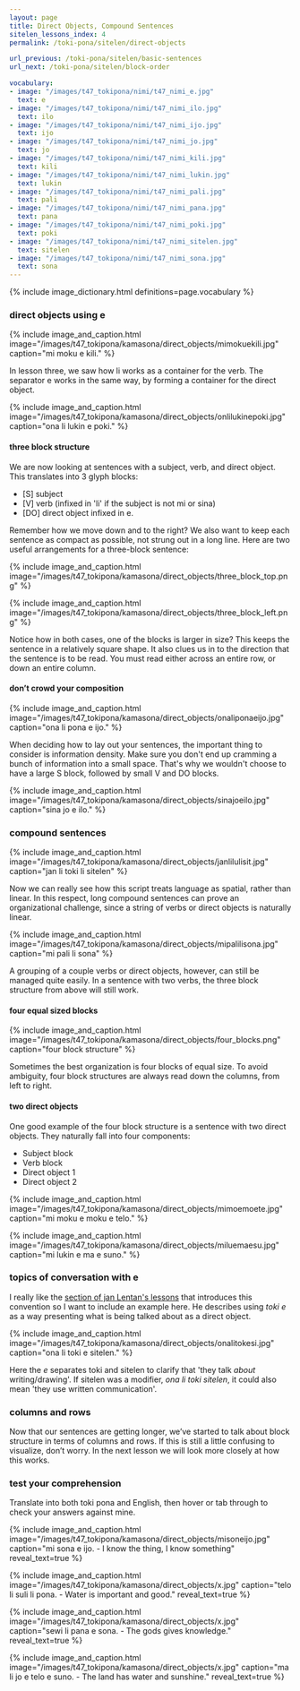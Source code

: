 ```yaml
---
layout: page
title: Direct Objects, Compound Sentences
sitelen_lessons_index: 4
permalink: /toki-pona/sitelen/direct-objects

url_previous: /toki-pona/sitelen/basic-sentences
url_next: /toki-pona/sitelen/block-order

vocabulary:
- image: "/images/t47_tokipona/nimi/t47_nimi_e.jpg"
  text: e
- image: "/images/t47_tokipona/nimi/t47_nimi_ilo.jpg"
  text: ilo
- image: "/images/t47_tokipona/nimi/t47_nimi_ijo.jpg"
  text: ijo
- image: "/images/t47_tokipona/nimi/t47_nimi_jo.jpg"
  text: jo
- image: "/images/t47_tokipona/nimi/t47_nimi_kili.jpg"
  text: kili
- image: "/images/t47_tokipona/nimi/t47_nimi_lukin.jpg"
  text: lukin
- image: "/images/t47_tokipona/nimi/t47_nimi_pali.jpg"
  text: pali
- image: "/images/t47_tokipona/nimi/t47_nimi_pana.jpg"
  text: pana
- image: "/images/t47_tokipona/nimi/t47_nimi_poki.jpg"
  text: poki
- image: "/images/t47_tokipona/nimi/t47_nimi_sitelen.jpg"
  text: sitelen
- image: "/images/t47_tokipona/nimi/t47_nimi_sona.jpg"
  text: sona
---
```


{% include image_dictionary.html definitions=page.vocabulary %}

### direct objects using e

{% include image_and_caption.html image="/images/t47_tokipona/kamasona/direct_objects/mimokuekili.jpg" caption="mi moku e kili." %}

In lesson three, we saw how li works as a container for the verb. The separator e works in the same way, by forming a container for the direct object.

{% include image_and_caption.html image="/images/t47_tokipona/kamasona/direct_objects/onlilukinepoki.jpg" caption="ona li lukin e poki." %}

#### three block structure

We are now looking at sentences with a subject, verb, and direct object. This translates into 3 glyph blocks:

  * [S] subject
  * [V] verb (infixed in 'li' if the subject is not mi or sina)
  * [DO] direct object infixed in e.

Remember how we move down and to the right? We also want to keep each sentence as compact as possible, not strung out in a long line. Here are two useful arrangements for a three-block sentence:

{% include image_and_caption.html image="/images/t47_tokipona/kamasona/direct_objects/three_block_top.png" %}

{% include image_and_caption.html image="/images/t47_tokipona/kamasona/direct_objects/three_block_left.png" %}

Notice how in both cases, one of the blocks is larger in size? This keeps the sentence in a relatively square shape. It also clues us in to the direction that the sentence is to be read. You must read either across an entire row, or down an entire column.

#### don’t crowd your composition

{% include image_and_caption.html image="/images/t47_tokipona/kamasona/direct_objects/onaliponaeijo.jpg" caption="ona li pona e ijo." %}

When deciding how to lay out your sentences, the important thing to consider is information density. Make sure you don't end up cramming a bunch of information into a small space. That's why we wouldn't choose to have a large S block, followed by small V and DO blocks.

{% include image_and_caption.html image="/images/t47_tokipona/kamasona/direct_objects/sinajoeilo.jpg" caption="sina jo e ilo." %}

### compound sentences

{% include image_and_caption.html image="/images/t47_tokipona/kamasona/direct_objects/janlilulisit.jpg" caption="jan li toki li sitelen" %}

Now we can really see how this script treats language as spatial, rather than linear. In this respect, long compound sentences can prove an organizational challenge, since a string of verbs or direct objects is naturally linear.

{% include image_and_caption.html image="/images/t47_tokipona/kamasona/direct_objects/mipalilisona.jpg" caption="mi pali li sona" %}

A grouping of a couple verbs or direct objects, however, can still be managed quite easily. In a sentence with two verbs, the three block structure from above will still work.

#### four equal sized blocks

{% include image_and_caption.html image="/images/t47_tokipona/kamasona/direct_objects/four_blocks.png" caption="four block structure" %}

Sometimes the best organization is four blocks of equal size. To avoid ambiguity, four block structures are always read down the columns, from left to right.

#### two direct objects

One good example of the four block structure is a sentence with two direct objects. They naturally fall into four components:

  * Subject block
  * Verb block
  * Direct object 1
  * Direct object 2

{% include image_and_caption.html image="/images/t47_tokipona/kamasona/direct_objects/mimoemoete.jpg" caption="mi moku e moku e telo." %}

{% include image_and_caption.html image="/images/t47_tokipona/kamasona/direct_objects/miluemaesu.jpg" caption="mi lukin e ma e suno." %}

### topics of conversation with e

I really like the [section of jan Lentan's lessons](https://rnd.neocities.org/tokipona/4.html) that introduces this convention so I want to include an example here. He describes using _toki e_ as a way presenting what is being talked about as a direct object.

{% include image_and_caption.html image="/images/t47_tokipona/kamasona/direct_objects/onalitokesi.jpg" caption="ona li toki e sitelen." %}

Here the _e_ separates toki and sitelen to clarify that 'they talk _about_ writing/drawing'. If sitelen was a modifier, _ona li toki sitelen_, it could also mean 'they use written communication'.

### columns and rows

Now that our sentences are getting longer, we’ve started to talk about block structure in terms of columns and rows.  If this is still a little confusing to visualize, don’t worry.  In the next lesson we will look more closely at how this works.

### test your comprehension

Translate into both toki pona and English, then hover or tab through to check your answers against mine.

{% include image_and_caption.html image="/images/t47_tokipona/kamasona/direct_objects/misoneijo.jpg"
   caption="mi sona e ijo. - I know the thing, I know something"
   reveal_text=true
%}

{% include image_and_caption.html image="/images/t47_tokipona/kamasona/direct_objects/x.jpg"
   caption="telo li suli li pona. - Water is important and good."
   reveal_text=true
%}

{% include image_and_caption.html image="/images/t47_tokipona/kamasona/direct_objects/x.jpg"
   caption="sewi li pana e sona. - The gods gives knowledge."
   reveal_text=true
%}

{% include image_and_caption.html image="/images/t47_tokipona/kamasona/direct_objects/x.jpg"
   caption="ma li jo e telo e suno. - The land has water and sunshine."
   reveal_text=true
%}



